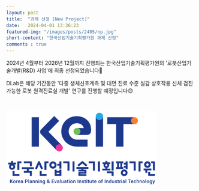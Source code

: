 ```yaml
---
layout: post 
title:  "과제 선정 [New Project]"
date:   2024-04-01 13:36:23
featured-img: "/images/posts/2405/np.jpg"
short-content: "한국산업기술기획평가원 과제 선정"
comments : true
---
```


2024년 4월부터 2026년 12월까지 진행되는 한국산업기술기획평가원의 '로봇산업기술개발(R&D) 사업'에 최종 선정되었습니다🎊

DLab은 해당 기간동안 '다중 생체신호계측 및 대면 진료 수준 실감 상호작용 신체 검진 가능한 로봇 원격진료실 개발' 연구를 진행할 예정입니다😊

<br>

<span class="image featured"><img src="/images/posts/2405/np1.jpg" alt="" style='height: 200px; object-fit: contain;'></span>